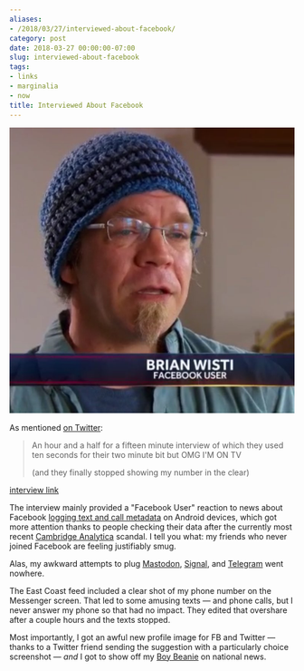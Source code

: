 ```yaml
---
aliases:
- /2018/03/27/interviewed-about-facebook/
category: post
date: 2018-03-27 00:00:00-07:00
slug: interviewed-about-facebook
tags:
- links
- marginalia
- now
title: Interviewed About Facebook
---
```


![attachments/img/2018/cover-2018-03-27.jpeg](../../../attachments/img/2018/cover-2018-03-27.jpeg)

As mentioned [on Twitter](https://twitter.com/brianwisti/status/978439728226738176):

 > 
 > An hour and a half for a fifteen minute interview of which they used ten seconds for their two minute bit but OMG I'M ON TV
 > 
 > (and they finally stopped showing my number in the clear)

[interview link](https://www.nbcnews.com/nightly-news/video/ftc-launches-investigation-into-facebook-amid-new-allegations-of-data-collection-1195406915688)

<!--more-->

The interview mainly provided a "Facebook User" reaction to news about Facebook [logging text and call metadata](https://www.theguardian.com/technology/2018/mar/25/facebook-logs-texts-and-calls-users-find-as-they-delete-accounts-cambridge-analytica) on Android devices, which got more attention thanks to people checking their data after the currently most recent [Cambridge Analytica](https://www.engadget.com/2018/03/19/facebook-and-cambridge-analytica-nightmare/) scandal. I tell you what: my friends who never joined Facebook are feeling justifiably smug.

Alas, my awkward attempts to plug [Mastodon](https://joinmastodon.org/), [Signal](https://www.signal.org/), and [Telegram](https://telegram.org/) went nowhere.

The East Coast feed included a clear shot of my phone number on the Messenger screen. That led to some amusing texts — and phone calls, but I never answer my phone so that had no impact. They edited that overshare after a couple hours and the texts stopped.

Most importantly, I got an awful new profile image for FB and Twitter — thanks to a Twitter friend sending the suggestion with a particularly choice screenshot —  *and* I got to show off my [Boy Beanie](my-replacement-boy-beanie.md) on national news.
